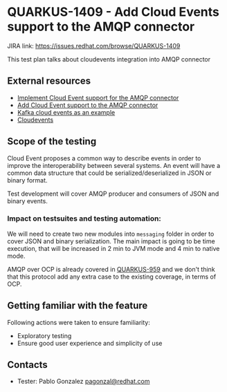 # QUARKUS-1409 - Add Cloud Events support to the AMQP connector

JIRA link: https://issues.redhat.com/browse/QUARKUS-1409

This test plan talks about cloudevents integration into AMQP connector

## External resources

 - [Implement Cloud Event support for the AMQP connector]([QUARKUS-728](https://github.com/smallrye/smallrye-reactive-messaging/pull/1517))
 - [Add Cloud Event support to the AMQP connector](https://github.com/quarkusio/quarkus/issues/21435)
 - [Kafka cloud events as an example](https://quarkus.io/blog/kafka-cloud-events/)
 - [Cloudevents](https://cloudevents.io/)
  
## Scope of the testing

Cloud Event proposes a common way to describe events in order to improve the interoperability between several systems. An event will have a common data structure that could be serialized/deserialized in JSON or binary format. 

Test development will cover AMQP producer and consumers of JSON and binary events.

### Impact on testsuites and testing automation:

We will need to create two new modules into `messaging` folder in order to cover JSON and binary serialization. The main impact is going to be time execution, that will be increased in 2 min to JVM mode and 4 min to native mode. 

AMQP over OCP is already covered in [QUARKUS-959](QUARKUS-959) and we don't think that this protocol add any extra case to the existing coverage, in terms of OCP.

## Getting familiar with the feature
Following actions were taken to ensure familiarity:
 - Exploratory testing
 - Ensure good user experience and simplicity of use

## Contacts
* Tester: Pablo Gonzalez <pagonzal@redhat.com>